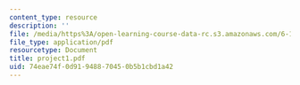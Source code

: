 ```yaml
---
content_type: resource
description: ''
file: /media/https%3A/open-learning-course-data-rc.s3.amazonaws.com/6-111-introductory-digital-systems-laboratory-spring-2006/74eae74f0d91948870450b5b1cbd1a42_project1.pdf
file_type: application/pdf
resourcetype: Document
title: project1.pdf
uid: 74eae74f-0d91-9488-7045-0b5b1cbd1a42
---
```

